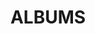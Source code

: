 ---
layout: album_gallery
resource: facebook
title: "ALBUMS"
description: "archive"
active: gallery
header-img: "img/gallery-bg.jpg"
images:

- image_path: /TranThiQuynhMy/1/8128635383846291_449791353_8128638173846012_3379303037056519048_n.jpg
  gallery-folder: /gallery/TranThiQuynhMy/1/
  gallery-name: 1
  gallery-date: February 2025
- image_path: /TranThiQuynhMy/10/7970799786296519_447302016_7970805272962637_8607378452738939266_n.jpg
  gallery-folder: /gallery/TranThiQuynhMy/10/
  gallery-name: 10
  gallery-date: February 2025
- image_path: /TranThiQuynhMy/11/7959006237475874_447028946_7959023707474127_791340577455009160_n.jpg
  gallery-folder: /gallery/TranThiQuynhMy/11/
  gallery-name: 11
  gallery-date: February 2025
- image_path: /TranThiQuynhMy/12/8013622115347619_448154839_8013626215347209_874211049420816288_n.jpg
  gallery-folder: /gallery/TranThiQuynhMy/12/
  gallery-name: 12
  gallery-date: February 2025
- image_path: /TranThiQuynhMy/13/8044595185583645_448588318_8044608672248963_8869276360363223249_n.jpg
  gallery-folder: /gallery/TranThiQuynhMy/13/
  gallery-name: 13
  gallery-date: February 2025
- image_path: /TranThiQuynhMy/14/8073823222660841_448950300_8073857359324094_2074005460495453121_n.jpg
  gallery-folder: /gallery/TranThiQuynhMy/14/
  gallery-name: 14
  gallery-date: February 2025
- image_path: /TranThiQuynhMy/15/8279735808736247_453251042_8279739402069221_8778687361561209543_n.jpg
  gallery-folder: /gallery/TranThiQuynhMy/15/
  gallery-name: 15
  gallery-date: February 2025
- image_path: /TranThiQuynhMy/16/8351756108200883_454736957_8351758094867351_4531425948112219216_n.jpg
  gallery-folder: /gallery/TranThiQuynhMy/16/
  gallery-name: 16
  gallery-date: February 2025
- image_path: /TranThiQuynhMy/17/8382745028435324_455247227_8382745025101991_687712388817483037_n.jpg
  gallery-folder: /gallery/TranThiQuynhMy/17/
  gallery-name: 17
  gallery-date: February 2025
- image_path: /TranThiQuynhMy/18/8487057668004059_457730234_8487064894670003_2903206631350631724_n.jpg
  gallery-folder: /gallery/TranThiQuynhMy/18/
  gallery-name: 18
  gallery-date: February 2025
- image_path: /TranThiQuynhMy/19/9182550171788135_469748256_9182558171787335_1528999030821388373_n.jpg
  gallery-folder: /gallery/TranThiQuynhMy/19/
  gallery-name: 19
  gallery-date: February 2025
- image_path: /TranThiQuynhMy/2/7721045261271974_436799134_7721047721271728_8246264867001101272_n.jpg
  gallery-folder: /gallery/TranThiQuynhMy/2/
  gallery-name: 2
  gallery-date: February 2025
- image_path: /TranThiQuynhMy/20/7932155706827594_444783124_7932160060160492_7764704178253310084_n.jpg
  gallery-folder: /gallery/TranThiQuynhMy/20/
  gallery-name: 20
  gallery-date: February 2025
- image_path: /TranThiQuynhMy/21/7894384637271368_442391632_7894384630604702_1345845020777031851_n.jpg
  gallery-folder: /gallery/TranThiQuynhMy/21/
  gallery-name: 21
  gallery-date: February 2025
- image_path: /TranThiQuynhMy/22/8189966537713175_450992278_8189970701046092_1567897650214189192_n.jpg
  gallery-folder: /gallery/TranThiQuynhMy/22/
  gallery-name: 22
  gallery-date: February 2025
- image_path: /TranThiQuynhMy/23/8193994350643727_450717636_8193996397310189_1371143124228397787_n.jpg
  gallery-folder: /gallery/TranThiQuynhMy/23/
  gallery-name: 23
  gallery-date: February 2025
- image_path: /TranThiQuynhMy/24/8205659142810581_451577510_8205660452810450_3054326886383022625_n.jpg
  gallery-folder: /gallery/TranThiQuynhMy/24/
  gallery-name: 24
  gallery-date: February 2025
- image_path: /TranThiQuynhMy/25/8273727416003753_453233308_8273727412670420_3497023399752255167_n.jpg
  gallery-folder: /gallery/TranThiQuynhMy/25/
  gallery-name: 25
  gallery-date: February 2025
- image_path: /TranThiQuynhMy/26/8585930194783472_459957299_8585936844782807_7723087838277193612_n.jpg
  gallery-folder: /gallery/TranThiQuynhMy/26/
  gallery-name: 26
  gallery-date: February 2025
- image_path: /TranThiQuynhMy/27/8233627946680367_452250847_8233627943347034_3263316166292281621_n.jpg
  gallery-folder: /gallery/TranThiQuynhMy/27/
  gallery-name: 27
  gallery-date: February 2025
- image_path: /TranThiQuynhMy/28/7639846939391807_432624003_7639847996058368_4798819324209859523_n.jpg
  gallery-folder: /gallery/TranThiQuynhMy/28/
  gallery-name: 28
  gallery-date: February 2025
- image_path: /TranThiQuynhMy/29/7759510254092141_438969737_7759514280758405_8757289642384442127_n.jpg
  gallery-folder: /gallery/TranThiQuynhMy/29/
  gallery-name: 29
  gallery-date: February 2025
- image_path: /TranThiQuynhMy/3/9044349182274902_466037803_9044354192274401_3614784721705328252_n.jpg
  gallery-folder: /gallery/TranThiQuynhMy/3/
  gallery-name: 3
  gallery-date: February 2025
- image_path: /TranThiQuynhMy/30/7819023648140801_440872994_7819027694807063_169174709262680541_n.jpg
  gallery-folder: /gallery/TranThiQuynhMy/30/
  gallery-name: 30
  gallery-date: February 2025
- image_path: /TranThiQuynhMy/31/8037679789608518_448263093_8037679786275185_4838788949303584156_n.jpg
  gallery-folder: /gallery/TranThiQuynhMy/31/
  gallery-name: 31
  gallery-date: February 2025
- image_path: /TranThiQuynhMy/32/7566854556691046_428656838_7566855540024281_4360014472390707328_n.jpg
  gallery-folder: /gallery/TranThiQuynhMy/32/
  gallery-name: 32
  gallery-date: February 2025
- image_path: /TranThiQuynhMy/33/9260337894009362_471780370_9260351914007960_4391791396701520282_n.jpg
  gallery-folder: /gallery/TranThiQuynhMy/33/
  gallery-name: 33
  gallery-date: February 2025
- image_path: /TranThiQuynhMy/34/9281121651930986_471339547_9281135591929592_3453329300459652130_n.jpg
  gallery-folder: /gallery/TranThiQuynhMy/34/
  gallery-name: 34
  gallery-date: February 2025
- image_path: /TranThiQuynhMy/35/9257950104248141_471516425_9257963017580183_4468236212670338792_n.jpg
  gallery-folder: /gallery/TranThiQuynhMy/35/
  gallery-name: 35
  gallery-date: February 2025
- image_path: /TranThiQuynhMy/36/8633712993338525_460635085_8633718840004607_6787571473428844425_n.jpg
  gallery-folder: /gallery/TranThiQuynhMy/36/
  gallery-name: 36
  gallery-date: February 2025
- image_path: /TranThiQuynhMy/37/7833778579998641_441375761_7833779613331871_8197610169917517557_n.jpg
  gallery-folder: /gallery/TranThiQuynhMy/37/
  gallery-name: 37
  gallery-date: February 2025
- image_path: /TranThiQuynhMy/38/8649461485097008_448803737_8062124083830755_5450200281380938230_n.jpg
  gallery-folder: /gallery/TranThiQuynhMy/38/
  gallery-name: 38
  gallery-date: February 2025
- image_path: /TranThiQuynhMy/39/7787755604600939_439338963_7787774734599026_1102536729464028012_n.jpg
  gallery-folder: /gallery/TranThiQuynhMy/39/
  gallery-name: 39
  gallery-date: February 2025
- image_path: /TranThiQuynhMy/4/8976477342395420_465746143_8976477359062085_8187995498753568729_n.jpg
  gallery-folder: /gallery/TranThiQuynhMy/4/
  gallery-name: 4
  gallery-date: February 2025
- image_path: /TranThiQuynhMy/40/9194194983956987_470198490_9194258833950602_4897002102986202842_n.jpg
  gallery-folder: /gallery/TranThiQuynhMy/40/
  gallery-name: 40
  gallery-date: February 2025
- image_path: /TranThiQuynhMy/41/8506228752753617_458292215_8506239452752547_6527908145667648374_n.jpg
  gallery-folder: /gallery/TranThiQuynhMy/41/
  gallery-name: 41
  gallery-date: February 2025
- image_path: /TranThiQuynhMy/42/9025268034183017_465678179_9025270377516116_3496367360284629371_n.jpg
  gallery-folder: /gallery/TranThiQuynhMy/42/
  gallery-name: 42
  gallery-date: February 2025
- image_path: /TranThiQuynhMy/43/7998505410192623_447886268_7998509426858888_4321264742451167978_n.jpg
  gallery-folder: /gallery/TranThiQuynhMy/43/
  gallery-name: 43
  gallery-date: February 2025
- image_path: /TranThiQuynhMy/5/7285152951527876_411589562_7285157064860798_5599214739527411880_n.jpg
  gallery-folder: /gallery/TranThiQuynhMy/5/
  gallery-name: 5
  gallery-date: February 2025
- image_path: /TranThiQuynhMy/6/7288629454513559_411603749_7288631701180001_6122741698256065699_n.jpg
  gallery-folder: /gallery/TranThiQuynhMy/6/
  gallery-name: 6
  gallery-date: February 2025
- image_path: /TranThiQuynhMy/7/7327426600633844_414755963_7327428420633662_3619763766922043078_n.jpg
  gallery-folder: /gallery/TranThiQuynhMy/7/
  gallery-name: 7
  gallery-date: February 2025
- image_path: /TranThiQuynhMy/8/7433661050010398_422294729_7433665636676606_9210905241982487817_n.jpg
  gallery-folder: /gallery/TranThiQuynhMy/8/
  gallery-name: 8
  gallery-date: February 2025
- image_path: /TranThiQuynhMy/9/7954766034566561_445550283_7954770054566159_3294195927246933853_n.jpg
  gallery-folder: /gallery/TranThiQuynhMy/9/
  gallery-name: 9
  gallery-date: February 2025
---